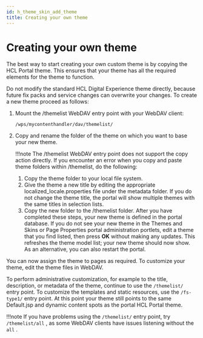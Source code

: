 ```yaml
---
id: h_theme_skin_add_theme
title: Creating your own theme
---
```


# Creating your own theme


The best way to start creating your own custom theme is by copying the HCL Portal theme. This ensures that your theme has all the required elements for the theme to function.

Do not modify the standard HCL Digital Experience theme directly, because future fix packs and service changes can overwrite your changes. To create a new theme proceed as follows:

1.  Mount the /themelist WebDAV entry point with your WebDAV client:

    ```
    /wps/mycontenthandler/dav/themelist/
    ```

2.  Copy and rename the folder of the theme on which you want to base your new theme.

    !!!note
        The /themelist WebDAV entry point does not support the copy action directly. If you encounter an error when you copy and paste theme folders within /themelist, do the following:

    1.  Copy the theme folder to your local file system.
    2.  Give the theme a new title by editing the appropriate localized\_locale.properties file under the metadata folder. If you do not change the theme title, the portal will show multiple themes with the same titles in selection lists.
    3.  Copy the new folder to the /themelist folder.
    After you have completed these steps, your new theme is defined in the portal database. If you do not see your new theme in the Themes and Skins or Page Properties portal administration portlets, edit a theme that you find listed, then press **OK** without making any updates. This refreshes the theme model list; your new theme should now show. As an alternative, you can also restart the portal.


You can now assign the theme to pages as required. To customize your theme, edit the theme files in WebDAV.

To perform administrative customization, for example to the title, description, or metadata of the theme, continue to use the `/themelist/` entry point. To customize the templates and static resources, use the `/fs-type1/` entry point. At this point your theme still points to the same Default.jsp and dynamic content spots as the portal HCL Portal theme.

!!!note
    If you have problems using the `/themelist/` entry point, try `/themelist/all` , as some WebDAV clients have issues listening without the `all` .

